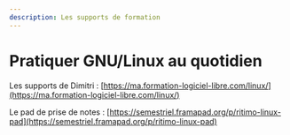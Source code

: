 ```yaml
---
description: Les supports de formation
---
```


# Pratiquer GNU/Linux au quotidien

Les supports de Dimitri : [https://ma.formation-logiciel-libre.com/linux/](https://ma.formation-logiciel-libre.com/linux/)

Le pad de prise de notes : [https://semestriel.framapad.org/p/ritimo-linux-pad](https://semestriel.framapad.org/p/ritimo-linux-pad)

